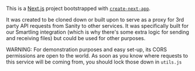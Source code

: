 This is a [Next.js](https://nextjs.org/) project bootstrapped with [`create-next-app`](https://github.com/vercel/next.js/tree/canary/packages/create-next-app).

It was created to be cloned down or built upon to serve as a proxy for 3rd party API requests from Sanity to other services. It was specifically built for our Smartling integration (which is why there's some extra logic for sending and receiving files) but could be used for other purposes.

WARNING: For demonstration purposes and easy set-up, its CORS permissions are open to the world. As soon as you know where requests to this service will be coming from, you should lock those down in `utils.js`

